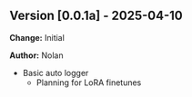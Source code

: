 ## **Version [0.0.1a]** - 2025-04-10
**Change:** Initial

**Author:** Nolan

- Basic auto logger
  - Planning for LoRA finetunes